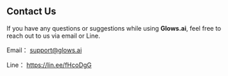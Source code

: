 ## Contact Us

If you have any questions or suggestions while using **Glows.ai**, feel free to reach out to us via email or Line.

Email： support@glows.ai

Line： https://lin.ee/fHcoDgG
